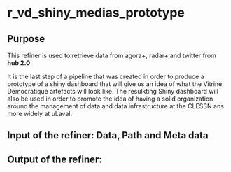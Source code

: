 # r_vd_shiny_medias_prototype


## Purpose
This refiner is used to retrieve data from agora+, radar+ and twitter from **hub 2.0**

It is the last step of a pipeline that was created in order to produce a prototype of a shiny dashboard that will give us an idea of what the Vitrine Democratique artefacts will look like.  The resulkting Shiny dashboard will also be used in order to promote the idea of having a solid organization around the management of data and data infrastructure at the CLESSN ans more widely at uLaval.

## Input of the refiner: Data, Path and Meta data

## Output of the refiner:

